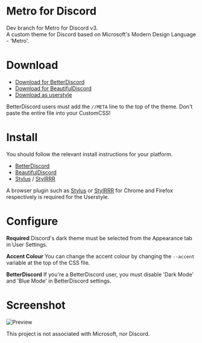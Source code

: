 # Metro for Discord
Dev branch for Metro for Discord v3.  
A custom theme for Discord based on Microsoft's Modern Design Language - 'Metro'.

# Download
* [Download for BetterDiscord](https://raw.githubusercontent.com/TakosThings/Metro-for-Discord/v3/dist/Metro_for_Discord.theme.css)
* [Download for BeautifulDiscord](https://raw.githubusercontent.com/TakosThings/Metro-for-Discord/v3/dist/Metro_for_Discord.css)
* [Download as userstyle](https://raw.githubusercontent.com/TakosThings/Metro-for-Discord/v3/dist/Metro_for_Discord.userstyle.css)

BetterDiscord users must add the `//META` line to the top of the theme. Don't paste the entire file into your CustomCSS!

# Install
You should follow the relevant install instructions for your platform.  
* [BetterDiscord](https://i.imgur.com/H7VyWea.png)
* [BeautifulDiscord](https://github.com/DTinker/discord-resources/wiki/Installing-Modifications#beautifuldiscord)
* [Stylus](https://userstyles.org/help/stylish_chrome) / [StylRRR](https://addons.mozilla.org/en-US/firefox/addon/stylrrr/)

A browser plugin such as [Stylus](https://chrome.google.com/webstore/detail/clngdbkpkpeebahjckkjfobafhncgmne) or [StylRRR](https://addons.mozilla.org/en-US/firefox/addon/stylrrr/) for Chrome and Firefox respectively is required for the Userstyle.

# Configure
**Required**
Discord's dark theme must be selected from the Appearance tab in User Settings.

**Accent Colour**
You can change the accent colour by changing the `--accent` variable at the top of the CSS file.

**BetterDiscord**
If you're a BetterDiscord user, you must disable 'Dark Mode' and 'Blue Mode' in BetterDiscord settings.

# Screenshot
![Preview](https://i.imgur.com/5PzfgwK.jpg)

This project is not associated with Microsoft, nor Discord.
